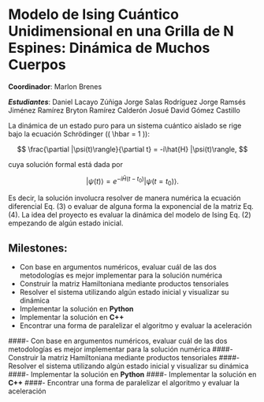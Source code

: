 # Modelo de Ising Cuántico Unidimensional en una Grilla de N Espines: Dinámica de Muchos Cuerpos

**Coordinador**: Marlon Brenes

***Estudiantes***: 
  Daniel Lacayo Zúñiga
  Jorge Salas Rodríguez
  Jorge Ramsés Jiménez Ramírez
  Bryton Ramírez Calderón
  Josué David Gómez Castillo

La dinámica de un estado puro para un sistema cuántico aislado se rige bajo la ecuación Schrödinger (\( \hbar = 1 \)):

$$
\frac{\partial |\psi(t)\rangle}{\partial t} = -i\hat{H} |\psi(t)\rangle,
$$

cuya solución formal está dada por

$$
|\psi(t)\rangle = e^{-i\hat{H}(t-t_0)} |\psi(t = t_0)\rangle.
$$

Es decir, la solución involucra resolver de manera numérica la ecuación diferencial Eq. (3) o evaluar de alguna forma la exponencial de la matriz Eq. (4). La idea del proyecto es evaluar la dinámica del modelo de Ising Eq. (2) empezando de algún estado inicial.

## Milestones:

- Con base en argumentos numéricos, evaluar cuál de las dos metodologías es mejor implementar para la solución numérica
- Construir la matriz Hamiltoniana mediante productos tensoriales
- Resolver el sistema utilizando algún estado inicial y visualizar su dinámica
- Implementar la solución en **Python**
- Implementar la solución en **C++**
- Encontrar una forma de paralelizar el algoritmo y evaluar la aceleración


####- Con base en argumentos numéricos, evaluar cuál de las dos metodologías es mejor implementar para la solución numérica
####- Construir la matriz Hamiltoniana mediante productos tensoriales
####- Resolver el sistema utilizando algún estado inicial y visualizar su dinámica
####- Implementar la solución en **Python**
####- Implementar la solución en **C++**
####- Encontrar una forma de paralelizar el algoritmo y evaluar la aceleración
